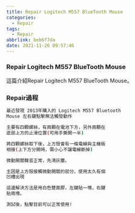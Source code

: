```yaml
---
title: Repair Logitech M557 BlueTooth Mouse
categories:
  - Repair
tags:
  - Repair
abbrlink: beb6f7da
date: 2021-11-26 09:57:46
---
```

### Repair Logitech M557 BlueTooth Mouse
<!--more-->
這篇介紹Repair Logitech M557 BlueTooth Mouse。

### Repair過程
```sh
最近發現 2013年購入的 Logitech M557 Bluetooth 
Mouse 左右鍵點擊無法觸發動作

主要有四顆螺絲，有兩顆在電池下方，另外兩顆在
底部上方的止滑位置(可用手撕開一半)

將四顆螺絲取下後，上方殼會有一條電線與主機板
相接(上下方分開時，需小心不讓電線斷掉)

微動開關聲音正常，先清灰塵。

主因是上方殼接觸微動開關的部分，使用太久有個
凹槽出現

這邊解決方法是用白色雙面膠，左鍵貼一塊，右鍵
貼兩塊。

測試後，點擊目前可以正常使用!
```